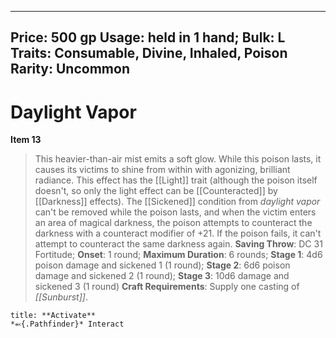 
---
Price: 500 gp
Usage: held in 1 hand;
Bulk: L
Traits: Consumable, Divine, Inhaled, Poison
Rarity: Uncommon
---

# Daylight Vapor

**Item 13**

> This heavier-than-air mist emits a soft glow. While this poison lasts, it causes its victims to shine from within with agonizing, brilliant radiance. This effect has the [[Light]] trait (although the poison itself doesn't, so only the light effect can be [[Counteracted]] by [[Darkness]] effects). The [[Sickened]] condition from *daylight vapor* can't be removed while the poison lasts, and when the victim enters an area of magical darkness, the poison attempts to counteract the darkness with a counteract modifier of +21. If the poison fails, it can't attempt to counteract the same darkness again.
**Saving Throw**: DC 31 Fortitude;
**Onset**: 1 round;
**Maximum Duration**: 6 rounds;
**Stage 1**: 4d6 poison damage and sickened 1 (1 round);
**Stage 2**: 6d6 poison damage and sickened 2 (1 round);
**Stage 3**: 10d6 damage and sickened 3 (1 round)
**Craft Requirements**: Supply one casting of *[[Sunburst]]*.

```ad-embed-ability
title: **Activate**
*⬻{.Pathfinder}* Interact 
```
